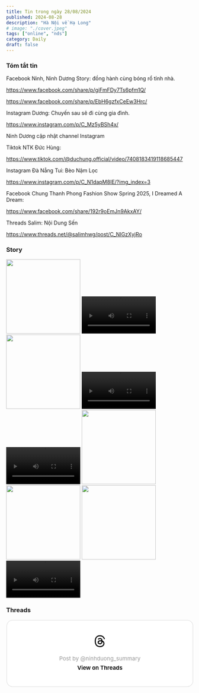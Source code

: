 ```yaml
---
title: Tin trong ngày 28/08/2024
published: 2024-08-28
description: "Hà Nội về Hạ Long"
# image: "./cover.jpeg"
tags: ["online", "nds"]
category: Daily
draft: false
---
```


### Tóm tắt tin 

Facebook Ninh, Ninh Dương Story: đồng hành cùng bóng rổ tỉnh nhà.

https://www.facebook.com/share/p/giFmFDy7Ts6pfm1Q/

https://www.facebook.com/share/p/EbH6gzfxCeEw3Hrc/

Instagram Dương: Chuyến sau sẽ đi cùng gia đình.

https://www.instagram.com/p/C_Mz5yBSh4x/

Ninh Dương cập nhật channel Instagram

Tiktok NTK Đức Hùng: 

https://www.tiktok.com/@duchung.official/video/7408183419118685447

Instagram Đà Nẵng Tui: ​​Bèo Nậm Lọc 

https://www.instagram.com/p/C_N1dapM8IE/?img_index=3 



Facebook Chung Thanh Phong Fashion Show Spring 2025, I Dreamed A Dream:

https://www.facebook.com/share/192r9oEmJn9AkxAY/

Threads Salim: Nội Dung Sến 

https://www.threads.net/@salimhwg/post/C_NIGzXyjRo


### Story 

<img width="200" src="https://github.com/user-attachments/assets/4f17eca8-ca5b-490f-9c3b-713ace14faef" />


<video width="200" controls>
  <source type="video/mp4" src="https://github.com/user-attachments/assets/1ea755df-bd31-4ead-ae93-b034de4d061e" >
</video>


<img width="200" src="https://github.com/user-attachments/assets/b4c2ec0e-fe4c-4b71-a632-3f6be52d3e53" />


<video width="200" controls>
  <source type="video/mp4" src="https://github.com/user-attachments/assets/c9bc8162-0e7b-429a-b0ae-fa976b5201ee" >
</video>



<video width="200" controls>
  <source type="video/mp4" src="https://github.com/user-attachments/assets/3b791075-0575-40f2-9da4-f81a68478724" >
</video>

<img width="200" src="https://github.com/user-attachments/assets/ed9db3ab-3117-4d71-8b76-be5cd68ac6d9" />

<img width="200" src="https://github.com/user-attachments/assets/28ed0357-0963-4814-94d6-5850b99a99ed" />

<img width="200" src="https://github.com/user-attachments/assets/b4aa226a-2021-4dcd-bdc0-6e9749e5ebdf" />



<video width="200" controls>
  <source type="video/mp4" src="https://github.com/user-attachments/assets/f0251286-84d6-4827-9b01-cad2e2bb3f47" >
</video>

### Threads 


<blockquote class="text-post-media" data-text-post-permalink="https://www.threads.net/@ninhduong_summary/post/C_N_3bcyd81" data-text-post-version="0" id="ig-tp-C_N_3bcyd81" style=" background:#FFF; border-width: 1px; border-style: solid; border-color: #00000026; border-radius: 16px; max-width:540px; margin: 1px; min-width:270px; padding:0; width:99.375%; width:-webkit-calc(100% - 2px); width:calc(100% - 2px);"> <a href="https://www.threads.net/@ninhduong_summary/post/C_N_3bcyd81" style=" background:#FFFFFF; line-height:0; padding:0 0; text-align:center; text-decoration:none; width:100%; font-family: -apple-system, BlinkMacSystemFont, sans-serif;" target="_blank"> <div style=" padding: 40px; display: flex; flex-direction: column; align-items: center;"><div style=" display:block; height:32px; width:32px; padding-bottom:20px;"> <svg aria-label="Threads" height="32px" role="img" viewBox="0 0 192 192" width="32px" xmlns="http://www.w3.org/2000/svg"> <path d="M141.537 88.9883C140.71 88.5919 139.87 88.2104 139.019 87.8451C137.537 60.5382 122.616 44.905 97.5619 44.745C97.4484 44.7443 97.3355 44.7443 97.222 44.7443C82.2364 44.7443 69.7731 51.1409 62.102 62.7807L75.881 72.2328C81.6116 63.5383 90.6052 61.6848 97.2286 61.6848C97.3051 61.6848 97.3819 61.6848 97.4576 61.6855C105.707 61.7381 111.932 64.1366 115.961 68.814C118.893 72.2193 120.854 76.925 121.825 82.8638C114.511 81.6207 106.601 81.2385 98.145 81.7233C74.3247 83.0954 59.0111 96.9879 60.0396 116.292C60.5615 126.084 65.4397 134.508 73.775 140.011C80.8224 144.663 89.899 146.938 99.3323 146.423C111.79 145.74 121.563 140.987 128.381 132.296C133.559 125.696 136.834 117.143 138.28 106.366C144.217 109.949 148.617 114.664 151.047 120.332C155.179 129.967 155.42 145.8 142.501 158.708C131.182 170.016 117.576 174.908 97.0135 175.059C74.2042 174.89 56.9538 167.575 45.7381 153.317C35.2355 139.966 29.8077 120.682 29.6052 96C29.8077 71.3178 35.2355 52.0336 45.7381 38.6827C56.9538 24.4249 74.2039 17.11 97.0132 16.9405C119.988 17.1113 137.539 24.4614 149.184 38.788C154.894 45.8136 159.199 54.6488 162.037 64.9503L178.184 60.6422C174.744 47.9622 169.331 37.0357 161.965 27.974C147.036 9.60668 125.202 0.195148 97.0695 0H96.9569C68.8816 0.19447 47.2921 9.6418 32.7883 28.0793C19.8819 44.4864 13.2244 67.3157 13.0007 95.9325L13 96L13.0007 96.0675C13.2244 124.684 19.8819 147.514 32.7883 163.921C47.2921 182.358 68.8816 191.806 96.9569 192H97.0695C122.03 191.827 139.624 185.292 154.118 170.811C173.081 151.866 172.51 128.119 166.26 113.541C161.776 103.087 153.227 94.5962 141.537 88.9883ZM98.4405 129.507C88.0005 130.095 77.1544 125.409 76.6196 115.372C76.2232 107.93 81.9158 99.626 99.0812 98.6368C101.047 98.5234 102.976 98.468 104.871 98.468C111.106 98.468 116.939 99.0737 122.242 100.233C120.264 124.935 108.662 128.946 98.4405 129.507Z" /></svg></div> <div style=" font-size: 15px; line-height: 21px; color: #999999; font-weight: 400; padding-bottom: 4px; "> Post by @ninhduong_summary</div> <div style=" font-size: 15px; line-height: 21px; color: #000000; font-weight: 600; "> View on Threads</div></div></a></blockquote>
<script async src="https://www.threads.net/embed.js"></script>